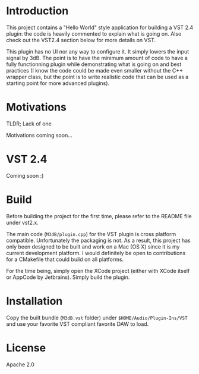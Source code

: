 Introduction
============

This project contains a "Hello World" style application for building a VST 2.4 plugin: the code is heavily commented to explain what is going on. Also check out the VST2.4 section below for more details on VST.

This plugin has no UI nor any way to configure it. It simply lowers the input signal by 3dB. The point is to have the minimum amount of code to have a fully functionning plugin while demonstrating what is going on and best practices (I know the code could be made even smaller without the C++ wrapper class, but the point is to write realistic code that can be used as a starting point for more advanced plugins).

Motivations
===========

TLDR; Lack of one

Motivations coming soon...

VST 2.4
=======

Coming soon :)

Build
=====

Before building the project for the first time, please refer to the README file under vst2.x.

The main code (`M3dB/plugin.cpp`) for the VST plugin is cross platform compatible. Unfortunately the packaging is not. As a result, this project has only been designed to be built and work on a Mac (OS X) since it is my current development platform. I would definitely be open to contributions for a CMakefile that could build on all platforms.

For the time being, simply open the XCode project (either with XCode itself or AppCode by Jetbrains). Simply build the plugin.

Installation
============

Copy the built bundle (`M3dB.vst` folder) under `$HOME/Audio/Plugin-Ins/VST` and use your favorite VST compliant favorite DAW to load.

License
=======

Apache 2.0